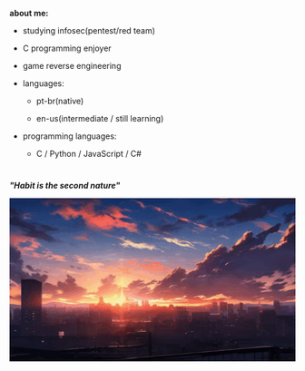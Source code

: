 **about me:**
  
  - studying infosec(pentest/red team)
  - C programming enjoyer
  - game reverse engineering
    
- languages:
  
  - pt-br(native)
  
  - en-us(intermediate / still learning)

- programming languages:
  
  - C / Python / JavaScript / C#


#

***"Habit is the second nature"***

![sunset](sunset.gif)






